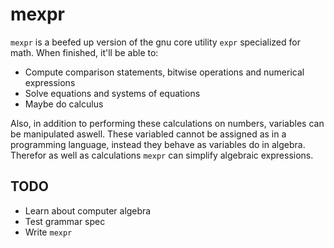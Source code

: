 # mexpr

`mexpr` is a beefed up version of the gnu core utility `expr` specialized for math.
When finished, it'll be able to:

- Compute comparison statements, bitwise operations and numerical expressions
- Solve equations and systems of equations
- Maybe do calculus

Also, in addition to performing these calculations on numbers, variables can be
manipulated aswell. These variabled cannot be assigned as in a programming
language, instead they behave as variables do in algebra. Therefor as well as
calculations `mexpr` can simplify algebraic expressions.

## TODO

- Learn about computer algebra
- Test grammar spec
- Write `mexpr`
